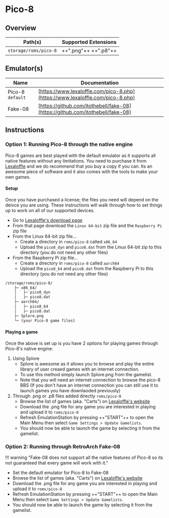 # Pico-8

## Overview

| Path(s) | Supported Extensions |
| --- | --- |
| `storage/roms/pico-8` | ++".png"++ ++".p8"++ |

## Emulator(s)

| Name | Documentation |
| --- | --- |
| Pico-8 &nbsp; `default` | [https://www.lexaloffle.com/pico-8.php](https://www.lexaloffle.com/pico-8.php) |
| Fake-08 | [https://github.com/jtothebell/fake-08](https://github.com/jtothebell/fake-08) |

## Instructions

### Option 1: Running Pico-8 through the native engine

Pico-8 games are best played with the default emulator as it supports all native features without any limitations.  You need to purchase it from [Lexaloffle](https://www.lexaloffle.com/pico-8.php) and we do recommend that you buy a copy if you can. Its an awesome piece of software and it also comes with the tools to make your own games.

#### Setup

Once you have purchased a license; the files you need will depend on the deivce you are using. These instructions will walk through how to set things up to work on all of our supported devices.

- Go to [Lexaloffle's download page](https://www.lexaloffle.com/games.php?page=updates)
- From that page download the `Linux 64-bit` zip file and the `Raspberry Pi` zip file
- From the Linux 64-bit zip file...
    - Create a directory in `roms/pico-8` called `x86_64`
    - Upload the `pico8_dyn` and `pico8.dat` from the Linux 64-bit zip to this directory (you do not need any other files)
- From the Raspberry Pi zip file...
    - Create a directory in `roms/pico-8` called `aarch64`
    - Upload the `pico8_64` and `pico8.dat` from the Raspberry Pi to this directory (you do not need any other files)

``` bash title="Folder Structure"
/storage/roms/pico-8/
    ├─ x86_64/
    │   ├─ pico8_dyn
    │   ├─ pico8.dat
    ├─ aarch64/
    │   ├─ pico8_64
    │   ├─ pico8.dat
    ├─ Splore.png
    └─ (your Pico-8 game files)
```

#### Playing a game

Once the above is set up is you have 2 options for playing games through Pico-8's native engine:

1. Using Splore
    - Splore is awesome as it allows you to browse and play the entire library of user creaed games with an internet connection.  
    - To use this method simply launch Splore.png from the gamelist.
    - Note that you will need an internet connection to browse the pico-8 BBS (If you don't have an internet connection you can still use it to launch games you have downlaoded previously)
2. Through .png or .p8 files added directly `roms/pico-8`
    - Browse the list of games (aka. "Carts") on [Lexaloffle's website](https://www.lexaloffle.com/bbs/?cat=7&carts_tab=1#mode=carts&sub=2)
    - Download the .png file for any game you are interested in playing and upload it to `roms/pico-8`
    - Refresh EmulationStation by pressing ++"START"++ to open the Main Menu then select `Game Settings > Update Gamelists`.
    - You should now be able to launch the game by selecting it from the gamelist.

### Option 2: Running through RetroArch Fake-08

!!! warning "Fake-08 does not support all the native features of Pico-8 so its not guaranteed that every game will work with it."

- Set the default emulator for Pico-8 to Fake-08
- Browse the list of games (aka. "Carts") on [Lexaloffle's website](https://www.lexaloffle.com/bbs/?cat=7&carts_tab=1#mode=carts&sub=2)
- Download the .png file for any game you are interested in playing and upload it to `roms/pico-8`
- Refresh EmulationStation by pressing ++"START"++ to open the Main Menu then select `Game Settings > Update Gamelists`.
- You should now be able to launch the game by selecting it from the gamelist.